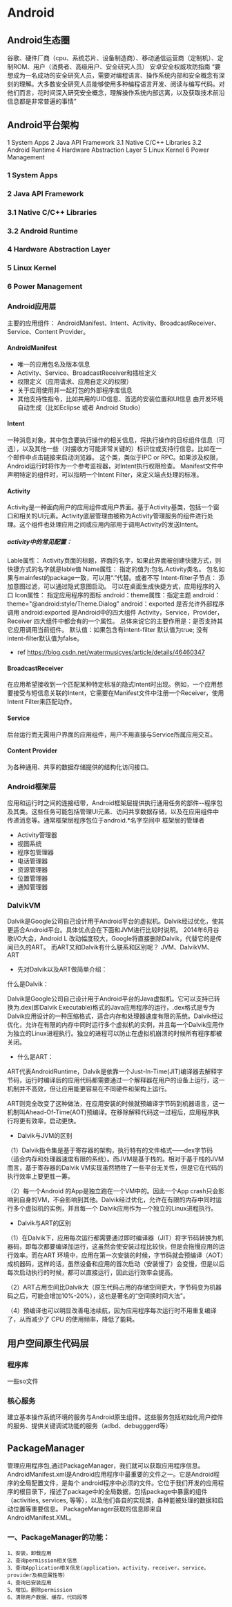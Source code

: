 # Android

## Android生态圈
谷歌、硬件厂商（cpu、系统芯片、设备制造商）、移动通信运营商（定制机）、定制ROM、用户（消费者、高级用户、安全研究人员）
安卓安全权威攻防指南 “要想成为一名成功的安全研究人员，需要对编程语言、操作系统内部和安全概念有深刻的理解。大多数安全研究人员能够使用多种编程语言开发、阅读与编写代码。对他们而言，花时间深入研究安全概念，理解操作系统内部远离，以及获取技术前沿信息都是非常普遍的事情”

## Android平台架构

1 System Apps 
2 Java API Framework 
3.1 Native C/C++ Libraries 
3.2 Android Runtime 
4 Hardware Abstraction Layer 
5 Linux Kernel 
6 Power Management

### 1 System Apps 
### 2 Java API Framework 
### 3.1 Native C/C++ Libraries 
### 3.2 Android Runtime 
### 4 Hardware Abstraction Layer 
### 5 Linux Kernel 
### 6 Power Management 

### Android应用层
主要的应用组件：
AndroidManifest、Intent、Activity、BroadcastReceiver、Service、Content Provider。
#### AndroidManifest
* 唯一的应用包名及版本信息
* Activity、Service、BroadcastReceiver和插桩定义
* 权限定义（应用请求、应用自定义的权限）
* 关于应用使用并一起打包的外部程序库信息
* 其他支持性指令，比如共用的UID信息、首选的安装位置和UI信息
由开发环境自动生成（比如Eclipse 或者 Android Studio）

#### Intent
一种消息对象，其中包含要执行操作的相关信息，将执行操作的目标组件信息（可选），以及其他一些（对接收方可能非常关键的）标识位或支持行信息。比如在一个邮件中点击链接来启动浏览器。
这个类，类似于IPC or RPC。如果涉及权限，Android运行时将作为一个参考监视器，对Intent执行权限检查。
Manifest文件中声明特定的组件时，可以指明一个Intent Filter，来定义端点处理的标准。

#### Activity
Activity是一种面向用户的应用组件或用户界面。基于Activity基类，包括一个窗口和相关的UI元素。Activity底层管理由被称为Activity管理服务的组件进行处理。这个组件也处理应用之间或应用内部用于调用Activity的发送Intent。

##### activity中的常见配置：


Lable属性：
Activity页面的标题，界面的名字，如果此界面被创建快捷方式，则快捷方式的名字就是lable值
Name属性：
指定的值为:包名.Activity类名。
包名如果与mainfest的package一致，可以用“.”代替。或者不写
Intent-filter子节点：
添加意图过滤，可以通过隐式意图启动。
可以在桌面生成快捷方式，应用程序的入口
Icon属性：
指定应用程序的图标
android：theme属性：指定主题
android：theme="@android:style/Theme.Dialog"
android：exported
是否允许外部程序调用
android:exported 是Android中的四大组件 Activity，Service，Provider，Receiver 四大组件中都会有的一个属性。
总体来说它的主要作用是：是否支持其它应用调用当前组件。 
默认值：如果包含有intent-filter 默认值为true; 没有intent-filter默认值为false。
* ref
https://blog.csdn.net/watermusicyes/article/details/46460347
 
#### BroadcastReceiver
在应用希望接收到一个匹配某种特定标准的隐式Intent时出现。例如，一个应用想要接受与短信息关联的Intent，它需要在Manifest文件中注册一个Receiver，使用Intent Filter来匹配动作。

#### Service
后台运行而无需用户界面的应用组件，用户不用直接与Service所属应用交互。

#### Content Provider
为各种通用、共享的数据存储提供的结构化访问接口。

### Android框架层
应用和运行时之间的连接纽带，Android框架层提供执行通用任务的部件--程序包及其类。这些任务可能包括管理UI元素、访问共享数据存储，以及在应用组件中传递消息等。通常框架层程序包位于android.\*名字空间中
框架层的管理者
* Activity管理器
* 视图系统
* 程序包管理器
* 电话管理器
* 资源管理器
* 位置管理器
* 通知管理器

### DalvikVM
Dalvik是Google公司自己设计用于Android平台的虚拟机。Dalvik经过优化，使其更适合Android平台。具体优点会在下面和JVM进行比较时说明。
2014年6月谷歌I/O大会，Android L 改动幅度较大，Google将直接删除Dalvik，代替它的是传闻已久的ART。
而ART又和Dalvik有什么联系和区别呢？
JVM、DalvikVM、ART

* 先对Dalvik以及ART做简单介绍：

什么是Dalvik：

Dalvik是Google公司自己设计用于Android平台的Java虚拟机。它可以支持已转换为.dex(即Dalvik Executable)格式的Java应用程序的运行，.dex格式是专为Dalvik应用设计的一种压缩格式，适合内存和处理器速度有限的系统。Dalvik经过优化，允许在有限的内存中同时运行多个虚拟机的实例，并且每一个Dalvik应用作为独立的Linux进程执行。独立的进程可以防止在虚拟机崩溃的时候所有程序都被关闭。

 

* 什么是ART：

ART代表AndroidRuntime，Dalvik是依靠一个Just-In-Time(JIT)编译器去解释字节码，运行时编译后的应用代码都需要通过一个解释器在用户的设备上运行，这一机制并不高效，但让应用能更容易在不同硬件和架构上运行。

ART则完全改变了这种做法，在应用安装的时候就预编译字节码到机器语言，这一机制叫Ahead-Of-Time(AOT)预编译。在移除解释代码这一过程后，应用程序执行将更有效率，启动更快。



* Dalvik与JVM的区别

（1）Dalvik指令集是基于寄存器的架构，执行特有的文件格式——dex字节码（适合内存和处理器速度有限的系统）。而JVM是基于栈的。相对于基于栈的JVM而言，基于寄存器的Dalvik VM实现虽然牺牲了一些平台无关性，但是它在代码的执行效率上要更胜一筹。

（2）每一个Android 的App是独立跑在一个VM中的。因此一个App crash只会影响到自身的VM，不会影响到其他。Dalvik经过优化，允许在有限的内存中同时运行多个虚拟机的实例，并且每一个 Dalvik应用作为一个独立的Linux进程执行。

 

* Dalvik与ART的区别

（1）在Dalvik下，应用每次运行都需要通过即时编译器（JIT）将字节码转换为机器码，即每次都要编译加运行，这虽然会使安装过程比较快，但是会拖慢应用的运行效率。而在ART 环境中，应用在第一次安装的时候，字节码就会预编译（AOT）成机器码，这样的话，虽然设备和应用的首次启动（安装慢了）会变慢，但是以后每次启动执行的时候，都可以直接运行，因此运行效率会提高。

（2）ART占用空间比Dalvik大（原生代码占用的存储空间更大，字节码变为机器码之后，可能会增加10%-20%），这也是著名的“空间换时间大法"。

（4）预编译也可以明显改善电池续航，因为应用程序每次运行时不用重复编译了，从而减少了 CPU 的使用频率，降低了能耗。

## 用户空间原生代码层
### 程序库
一些so文件
### 核心服务
建立基本操作系统环境的服务与Android原生组件。这些服务包括初始化用户控件的服务、提供关键调试功能的服务（adbd、debugggerd等）

## PackageManager
管理应用程序包,通过PackageManager，我们就可以获取应用程序信息。
AndroidManifest.xml是Android应用程序中最重要的文件之一。它是Android程序的全局配置文件，是每个 android程序中必须的文件。它位于我们开发的应用程序的根目录下，描述了package中的全局数据，包括package中暴露的组件 （activities, services, 等等），以及他们各自的实现类，各种能被处理的数据和启动位置等重要信息。 
PackageManager获取的信息即来自AndroidManifest.XML。

### 一、PackageManager的功能：
	1、安装，卸载应用 
	2、查询permission相关信息 
	3、查询Application相关信息(application，activity，receiver，service，provider及相应属性等） 
	4、查询已安装应用 
	5、增加，删除permission 
	6、清除用户数据、缓存，代码段等 

